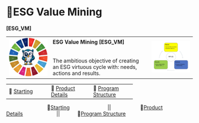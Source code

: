 # 🚧ESG Value Mining
<b>[ESG_VM]</b>
<table>
  <tr>
    <td><img src="OWL.jpg" alt="ESG" width="300"/></td>
    <td>
      <b>ESG Value Mining [ESG_VM]</b><br><br><br>
      The ambitious objective of creating an ESG virtuous cycle with: needs, actions and results.
    </td>
    <td><img src="VirtuousCycle.png" alt="Virtuous Cycle" width="300"/></td>
  </tr>
</table>
  <div align="center">
    <table>
        <tr>
          <td width="100px">🏁 <a href="https://avalcorp.github.io/ESG_VM/Product.html">Starting</a></td>
          <td width="100px">📓 <a href="https://avalcorp.github.io/ESG_VM/Product.html">Product Details</a></td>
          <td width="100px"; height:50px;">🌳 <a href="https://avalcorp.github.io/ESG_VM/Program.html">Program Structure</a></td>
        </tr>
    </table>
  </div>


&nbsp;&nbsp;&nbsp;&nbsp;&nbsp;&nbsp;&nbsp;&nbsp;&nbsp;&nbsp;&nbsp;&nbsp;&nbsp;&nbsp;&nbsp;&nbsp;&nbsp;&nbsp;&nbsp;&nbsp;&nbsp;&nbsp;&nbsp;&nbsp;&nbsp;&nbsp;&nbsp;&nbsp;🏁[Starting](https://avalcorp.github.io/ESG_VM/Product.html)&nbsp;&nbsp;&nbsp;&nbsp;&nbsp;&nbsp;&nbsp;&nbsp;&nbsp;&nbsp;&nbsp;&nbsp;&nbsp;&nbsp;&nbsp;&nbsp;&nbsp;&nbsp;&nbsp;&nbsp;&nbsp;&nbsp;&nbsp;&nbsp;&nbsp;&nbsp;||&nbsp;&nbsp;&nbsp;&nbsp;&nbsp;&nbsp;&nbsp;&nbsp;&nbsp;&nbsp;&nbsp;&nbsp;&nbsp;&nbsp;&nbsp;&nbsp;&nbsp;&nbsp;&nbsp;&nbsp;📓[Product Details](https://avalcorp.github.io/ESG_VM/Product.html)&nbsp;&nbsp;&nbsp;&nbsp;&nbsp;&nbsp;&nbsp;&nbsp;&nbsp;&nbsp;&nbsp;&nbsp;&nbsp;&nbsp;&nbsp;&nbsp;&nbsp;&nbsp;&nbsp;&nbsp;&nbsp;&nbsp;
||&nbsp;&nbsp;&nbsp;&nbsp;&nbsp;&nbsp;&nbsp;&nbsp;&nbsp;&nbsp;&nbsp;&nbsp;🌳[Program Structure](https://avalcorp.github.io/ESG_VM/Program.html)<br><br>
